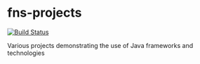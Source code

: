 fns-projects
============
[![Build Status](https://drone.io/github.com/fastnsilver/fns-projects/status.png)](https://drone.io/github.com/fastnsilver/fns-projects/latest)

Various projects demonstrating the use of Java frameworks and technologies
